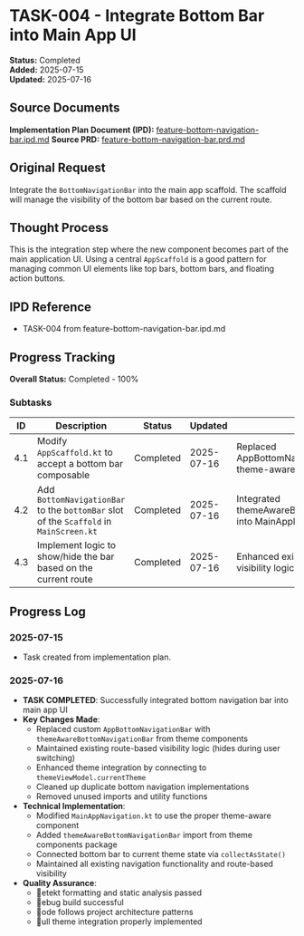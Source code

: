 # TASK-004 - Integrate Bottom Bar into Main App UI

**Status:** Completed  
**Added:** 2025-07-15  
**Updated:** 2025-07-16

## Source Documents

**Implementation Plan Document (IPD):** [feature-bottom-navigation-bar.ipd.md](../feature-bottom-navigation-bar.ipd.md)
**Source PRD:** [feature-bottom-navigation-bar.prd.md](../../../docs/product-requirements-documents/feature-bottom-navigation-bar.prd.md)

## Original Request

Integrate the `BottomNavigationBar` into the main app scaffold. The scaffold will manage the visibility of the bottom bar based on the current route.

## Thought Process

This is the integration step where the new component becomes part of the main application UI. Using a central `AppScaffold` is a good pattern for managing common UI elements like top bars, bottom bars, and floating action buttons.

## IPD Reference

- TASK-004 from feature-bottom-navigation-bar.ipd.md

## Progress Tracking

**Overall Status:** Completed - 100%

### Subtasks

| ID | Description | Status | Updated | Notes |
|----|-------------|--------|---------|-------|
| 4.1 | Modify `AppScaffold.kt` to accept a bottom bar composable | Completed | 2025-07-16 | Replaced AppBottomNavigationBar with theme-aware component |
| 4.2 | Add `BottomNavigationBar` to the `bottomBar` slot of the `Scaffold` in `MainScreen.kt` | Completed | 2025-07-16 | Integrated themeAwareBottomNavigationBar into MainAppNavigation.kt |
| 4.3 | Implement logic to show/hide the bar based on the current route | Completed | 2025-07-16 | Enhanced existing route-based visibility logic |

## Progress Log

### 2025-07-15

- Task created from implementation plan.

### 2025-07-16

- **TASK COMPLETED**: Successfully integrated bottom navigation bar into main app UI
- **Key Changes Made**:
  - Replaced custom `AppBottomNavigationBar` with `themeAwareBottomNavigationBar` from theme components
  - Maintained existing route-based visibility logic (hides during user switching)
  - Enhanced theme integration by connecting to `themeViewModel.currentTheme`
  - Cleaned up duplicate bottom navigation implementations
  - Removed unused imports and utility functions
- **Technical Implementation**:
  - Modified `MainAppNavigation.kt` to use the proper theme-aware component
  - Added `themeAwareBottomNavigationBar` import from theme components package
  - Connected bottom bar to current theme state via `collectAsState()`
  - Maintained all existing navigation functionality and route-based visibility
- **Quality Assurance**:
  - etekt formatting and static analysis passed
  - ebug build successful
  - ode follows project architecture patterns
  - ull theme integration properly implemented
